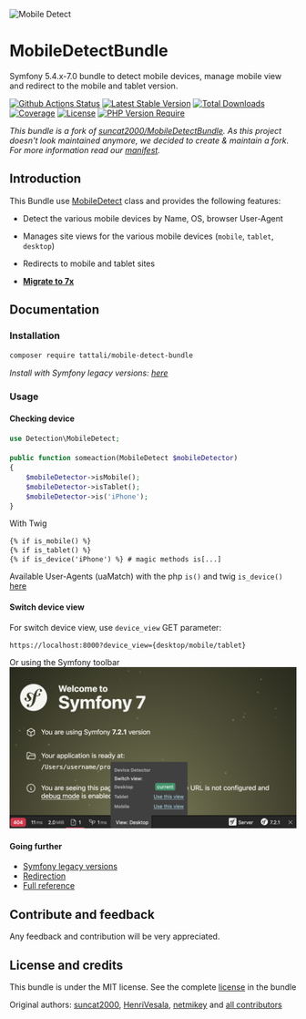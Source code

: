 ![Mobile Detect](https://user-images.githubusercontent.com/10502887/161483098-d40a2d7d-0e78-4f38-a7ac-49390718746e.png)

MobileDetectBundle
==================

Symfony 5.4.x-7.0 bundle to detect mobile devices, manage mobile view and redirect to the mobile and tablet version.

[![Github Actions Status](https://github.com/tattali/MobileDetectBundle/actions/workflows/main.yml/badge.svg?branch=main
)](https://github.com/tattali/MobileDetectBundle/actions/workflows/main.yml?query=branch%3Amain) [![Latest Stable Version](https://poser.pugx.org/tattali/mobile-detect-bundle/v)](https://packagist.org/packages/tattali/mobile-detect-bundle) [![Total Downloads](https://poser.pugx.org/tattali/mobile-detect-bundle/downloads)](https://packagist.org/packages/tattali/mobile-detect-bundle) [![Coverage](https://sonarcloud.io/api/project_badges/measure?project=tattali_MobileDetectBundle&metric=coverage)](https://sonarcloud.io/summary/new_code?id=tattali_MobileDetectBundle) [![License](https://poser.pugx.org/tattali/mobile-detect-bundle/license)](https://packagist.org/packages/tattali/mobile-detect-bundle) [![PHP Version Require](https://poser.pugx.org/tattali/mobile-detect-bundle/require/php)](https://packagist.org/packages/tattali/mobile-detect-bundle)

*This bundle is a fork of [suncat2000/MobileDetectBundle](https://github.com/suncat2000/MobileDetectBundle). As this project doesn't look maintained anymore, we decided to create & maintain a fork. For more information read our [manifest](https://github.com/tattali/MobileDetectBundle/issues/8).*

Introduction
------------

This Bundle use [MobileDetect](https://github.com/serbanghita/Mobile-Detect) class and provides the following features:

* Detect the various mobile devices by Name, OS, browser User-Agent
* Manages site views for the various mobile devices (`mobile`, `tablet`, `desktop`)
* Redirects to mobile and tablet sites

* **[Migrate to 7x](src/Resources/doc/migration-7x.md)**

Documentation
-------------

### Installation
```sh
composer require tattali/mobile-detect-bundle
```
*Install with Symfony legacy versions: [here](src/Resources/doc/legacy-versions.md)*
### Usage

#### Checking device

```php
use Detection\MobileDetect;

public function someaction(MobileDetect $mobileDetector)
{
    $mobileDetector->isMobile();
    $mobileDetector->isTablet();
    $mobileDetector->is('iPhone');
}
```

With Twig
```twig
{% if is_mobile() %}
{% if is_tablet() %}
{% if is_device('iPhone') %} # magic methods is[...]
```
Available User-Agents (uaMatch) with the php `is()` and twig `is_device()` [here](https://github.com/serbanghita/Mobile-Detect/blob/4.8.x/MobileDetect.json)

#### Switch device view

For switch device view, use `device_view` GET parameter:

```url
https://localhost:8000?device_view={desktop/mobile/tablet}
```

Or using the Symfony toolbar
![mbd-bundle-sf-toolbar](src/Resources/doc/sf-toolbar.png)

#### Going further

- [Symfony legacy versions](src/Resources/doc/legacy-versions.md)
- [Redirection](src/Resources/doc/redirection.md)
- [Full reference](src/Resources/doc/reference.md)

Contribute and feedback
-----------------------

Any feedback and contribution will be very appreciated.

License and credits
-------

This bundle is under the MIT license. See the complete [license](LICENSE) in the bundle

Original authors: [suncat2000](https://github.com/suncat2000), [HenriVesala](https://github.com/HenriVesala), [netmikey](https://github.com/netmikey) and [all contributors](https://github.com/suncat2000/MobileDetectBundle/graphs/contributors)
